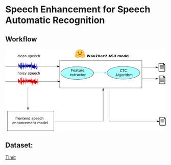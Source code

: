 # Speech Enhancement for Speech Automatic Recognition 
## Workflow
![](workflow.png)
## Dataset: 
[Timit](https://catalog.ldc.upenn.edu/LDC93s1)
